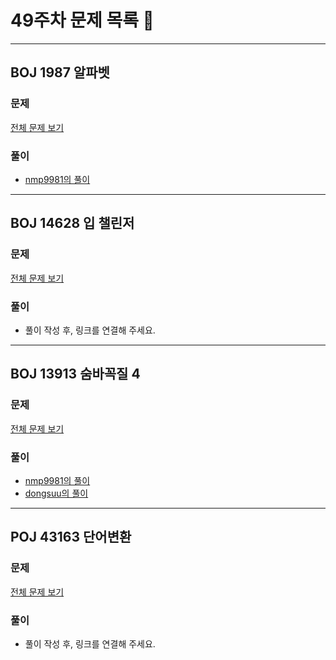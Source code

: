# 49주차 문제 목록 📝
___
## BOJ 1987 알파벳
### 문제
[전체 문제 보기](https://www.acmicpc.net/problem/1987)

### 풀이
- [nmp9981의 풀이](https://blog.naver.com/tybnasgo/222909111034)

___
## BOJ 14628 입 챌린저
### 문제
[전체 문제 보기](https://www.acmicpc.net/problem/14628)

### 풀이
- 풀이 작성 후, 링크를 연결해 주세요.
___
## BOJ 13913 숨바꼭질 4
### 문제
[전체 문제 보기](https://www.acmicpc.net/problem/13913)

### 풀이
- [nmp9981의 풀이](https://blog.naver.com/tybnasgo/222638118598)
- [dongsuu의 풀이](https://hyunn99.tistory.com/106)
___
## POJ 43163 단어변환
### 문제
[전체 문제 보기](https://www.acmicpc.net/problem/41363)

### 풀이
- 풀이 작성 후, 링크를 연결해 주세요.
